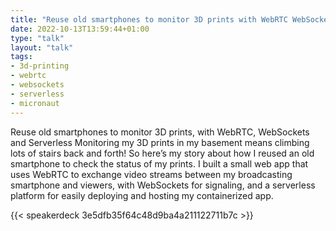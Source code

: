 ```yaml
---
title: "Reuse old smartphones to monitor 3D prints with WebRTC WebSockets and serverless"
date: 2022-10-13T13:59:44+01:00
type: "talk"
layout: "talk"
tags:
- 3d-printing
- webrtc
- websockets
- serverless
- micronaut
---
```


Reuse old smartphones to monitor 3D prints, with WebRTC, WebSockets and Serverless
Monitoring my 3D prints in my basement means climbing lots of stairs back and forth! So here’s my story about how I reused an old smartphone to check the status of my prints. I built a small web app that uses WebRTC to exchange video streams between my broadcasting smartphone and viewers, with WebSockets for signaling, and a serverless platform for easily deploying and hosting my containerized app.

{{< speakerdeck 3e5dfb35f64c48d9ba4a211122711b7c >}}